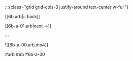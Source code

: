 :::{class="grid grid-cols-3 justify-around text-center w-full"}
<span/>

[[6b.arb|⌂ back]]

[[6b-a-01.arb|next →]]

:::

![[6b-a-00.arb.mp4]]

#arb #6b #6b-a-00

